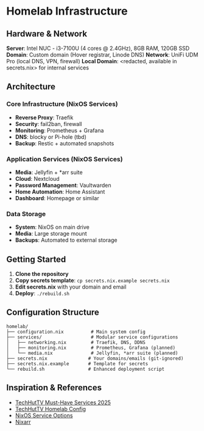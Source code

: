 # Homelab Infrastructure

## Hardware & Network

**Server**: Intel NUC - i3-7100U (4 cores @ 2.4GHz), 8GB RAM, 120GB SSD
**Domain**: Custom domain (Hover registrar, Linode DNS)
**Network**: UniFi UDM Pro (local DNS, VPN, firewall)
**Local Domain**: <redacted, available in secrets.nix> for internal services

## Architecture

### Core Infrastructure (NixOS Services)
- **Reverse Proxy**: Traefik
- **Security**: fail2ban, firewall
- **Monitoring**: Prometheus + Grafana
- **DNS**: blocky or Pi-hole (tbd)
- **Backup**: Restic + automated snapshots

### Application Services (NixOS Services)
- **Media**: Jellyfin + *arr suite
- **Cloud**: Nextcloud
- **Password Management**: Vaultwarden
- **Home Automation**: Home Assistant
- **Dashboard**: Homepage or similar

### Data Storage
- **System**: NixOS on main drive
- **Media**: Large storage mount
- **Backups**: Automated to external storage

## Getting Started

1. **Clone the repository**
2. **Copy secrets template**: `cp secrets.nix.example secrets.nix`
3. **Edit secrets.nix** with your domain and email
4. **Deploy**: `./rebuild.sh`

## Configuration Structure

```
homelab/
├── configuration.nix          # Main system config
├── services/                  # Modular service configurations
│   ├── networking.nix         # Traefik, DNS, DDNS
│   ├── monitoring.nix         # Prometheus, Grafana (planned)
│   └── media.nix              # Jellyfin, *arr suite (planned)
├── secrets.nix               # Your domains/emails (git-ignored)
├── secrets.nix.example       # Template for secrets
└── rebuild.sh                # Enhanced deployment script
```

## Inspiration & References
- [TechHutTV Must-Have Services 2025](https://techhut.tv/must-have-home-server-services-2025/)
- [TechHutTV Homelab Config](https://github.com/TechHutTV/homelab)
- [NixOS Service Options](https://search.nixos.org/options)
- [Nixarr](https://nixarr.com/nixos-options/)